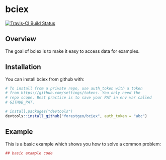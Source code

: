 
<!-- Don't edit README.md; instead, please edit README.Rmd -->
bciex
=====

[![Travis-CI Build Status](https://travis-ci.org/forestgeo/bciex.svg?branch=master)](https://travis-ci.org/forestgeo/bciex)

Overview
--------

The goal of bciex is to make it easy to access data for examples.

Installation
------------

You can install bciex from github with:

``` r
# To install from a private repo, use auth_token with a token
# from https://github.com/settings/tokens. You only need the
# repo scope. Best practice is to save your PAT in env var called
# GITHUB_PAT.

# install.packages("devtools")
devtools::install_github("forestgeo/bciex", auth_token = "abc")
```

Example
-------

This is a basic example which shows you how to solve a common problem:

``` r
## basic example code
```
